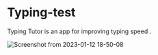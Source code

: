 # Typing-test
Typing Tutor is an app for improving typing speed .

![Screenshot from 2023-01-12 18-50-08](https://user-images.githubusercontent.com/45715802/212077073-30fa397a-6f4c-47d7-8822-c81a16a99a60.png)
